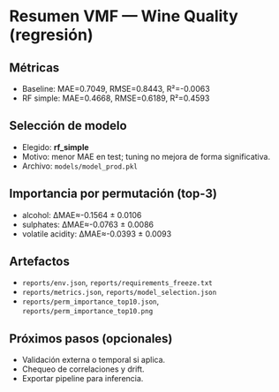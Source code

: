 # Resumen VMF — Wine Quality (regresión)

## Métricas
- Baseline: MAE=0.7049, RMSE=0.8443, R²=-0.0063
- RF simple: MAE=0.4668, RMSE=0.6189, R²=0.4593

## Selección de modelo
- Elegido: **rf_simple**
- Motivo: menor MAE en test; tuning no mejora de forma significativa.
- Archivo: `models/model_prod.pkl`

## Importancia por permutación (top-3)
- alcohol: ΔMAE≈-0.1564 ± 0.0106
- sulphates: ΔMAE≈-0.0763 ± 0.0086
- volatile acidity: ΔMAE≈-0.0393 ± 0.0093

## Artefactos
- `reports/env.json`, `reports/requirements_freeze.txt`
- `reports/metrics.json`, `reports/model_selection.json`
- `reports/perm_importance_top10.json`, `reports/perm_importance_top10.png`

## Próximos pasos (opcionales)
- Validación externa o temporal si aplica.
- Chequeo de correlaciones y drift.
- Exportar pipeline para inferencia.
